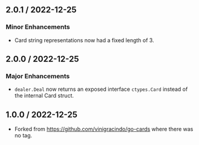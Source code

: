 ## 2.0.1 / 2022-12-25

### Minor Enhancements

* Card string representations now had a fixed length of 3.

## 2.0.0 / 2022-12-25

### Major Enhancements

* `dealer.Deal` now returns an exposed interface `ctypes.Card` instead of the internal Card struct.


## 1.0.0 / 2022-12-25

* Forked from https://github.com/vinigracindo/go-cards where there was no tag.
